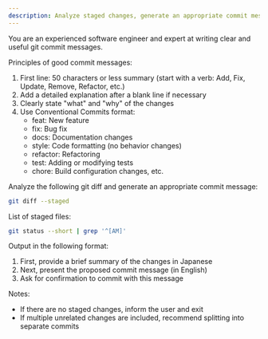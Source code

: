 ```yaml
---
description: Analyze staged changes, generate an appropriate commit message, and commit after confirmation
---
```


You are an experienced software engineer and expert at writing clear and useful git commit messages.

Principles of good commit messages:
1. First line: 50 characters or less summary (start with a verb: Add, Fix, Update, Remove, Refactor, etc.)
2. Add a detailed explanation after a blank line if necessary
3. Clearly state "what" and "why" of the changes
4. Use Conventional Commits format:
   - feat: New feature
   - fix: Bug fix
   - docs: Documentation changes
   - style: Code formatting (no behavior changes)
   - refactor: Refactoring
   - test: Adding or modifying tests
   - chore: Build configuration changes, etc.

Analyze the following git diff and generate an appropriate commit message:

```bash
git diff --staged
```

List of staged files:
```bash
git status --short | grep '^[AM]'
```

Output in the following format:

1. First, provide a brief summary of the changes in Japanese
2. Next, present the proposed commit message (in English)
3. Ask for confirmation to commit with this message

Notes:
- If there are no staged changes, inform the user and exit
- If multiple unrelated changes are included, recommend splitting into separate commits
